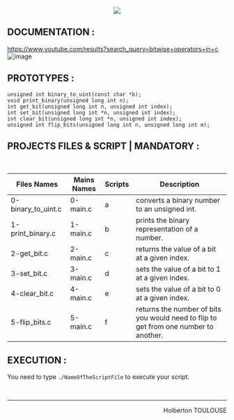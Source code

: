 <p align="center">
        <img src="https://capsule-render.vercel.app/api?type=waving&color=auto&height=250&section=header&text=Bit%20Manipulation&fontSize=90&animation=fadeIn&fontAlignY=38&desc=FIRST%20Semester%20|%2029/33%20PROJET%20C#&descAlignY=51&descAlign=62">
</p>

## DOCUMENTATION :  
https://www.youtube.com/results?search_query=bitwise+operators+in+c
![image](https://user-images.githubusercontent.com/113889290/211371495-d702c49e-7222-4c5f-8963-6f612e25f89d.png)
<br/>
 
## PROTOTYPES :
`unsigned int binary_to_uint(const char *b);`  
`void print_binary(unsigned long int n);`  
`int get_bit(unsigned long int n, unsigned int index);`  
`int set_bit(unsigned long int *n, unsigned int index);`  
`int clear_bit(unsigned long int *n, unsigned int index);`  
`unsigned int flip_bits(unsigned long int n, unsigned long int m);`  

## PROJECTS FILES & SCRIPT | MANDATORY :
<br/>

| Files Names  |      Mains Names     | Scripts | Description        |
| ----------- | ---------------------|---|------- 
| 0-binary_to_uint.c |  0-main.c | a |  converts a binary number to an unsigned int.
| 1-print_binary.c| 1-main.c| b | prints the binary representation of a number.
| 2-get_bit.c | 2-main.c | c | returns the value of a bit at a given index.
| 3-set_bit.c | 3-main.c | d | sets the value of a bit to 1 at a given index.
| 4-clear_bit.c | 4-main.c | e |  sets the value of a bit to 0 at a given index.
| 5-flip_bits.c | 5-main.c | f |  returns the number of bits you would need to flip to get from one number to another.
## EXECUTION :
You need to type `./NameOfTheScriptFile` to execute your script.

<br/><hr>
<p align="right">Holberton TOULOUSE</p>
